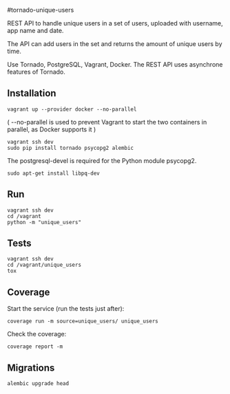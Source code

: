 #tornado-unique-users

REST API to handle unique users in a set of users, uploaded with username, app name and date.

The API can add users in the set and returns the amount of unique users by time.

Use Tornado, PostgreSQL, Vagrant, Docker. The REST API uses asynchrone features of Tornado.

## Installation

```
vagrant up --provider docker --no-parallel
``` 

( --no-parallel is used to prevent Vagrant to start the two containers in parallel, as Docker supports it )

```
vagrant ssh dev
sudo pip install tornado psycopg2 alembic
```

The postgresql-devel is required for the Python module psycopg2.

```
sudo apt-get install libpq-dev
```

## Run

```
vagrant ssh dev
cd /vagrant
python -m "unique_users"
```

## Tests

```
vagrant ssh dev
cd /vagrant/unique_users
tox
```

## Coverage

Start the service (run the tests just after):
```
coverage run -m source=unique_users/ unique_users
```

Check the coverage:
```
coverage report -m
```

## Migrations

```
alembic upgrade head
```
